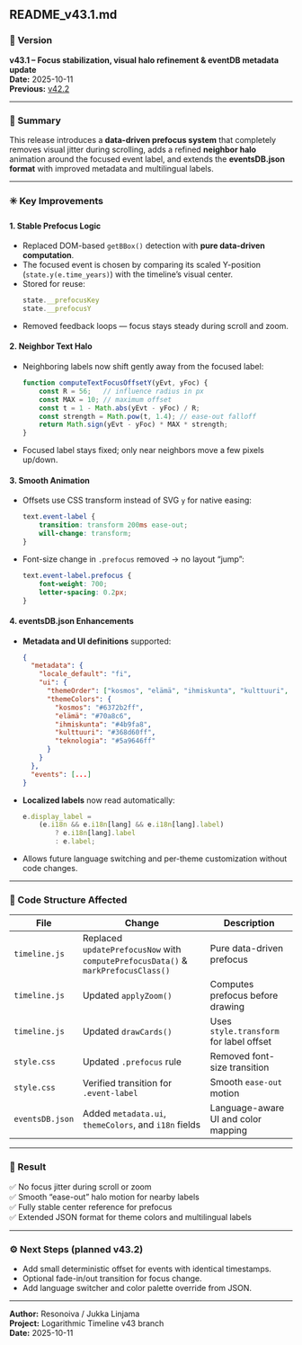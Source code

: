## **README_v43.1.md**

### 🔹 Version
**v43.1 – Focus stabilization, visual halo refinement & eventDB metadata update**  
**Date:** 2025-10-11  
**Previous:** [v42.2](./README_v42.2.md)

---

### 🧭 Summary
This release introduces a **data-driven prefocus system** that completely removes visual jitter during scrolling, adds a refined **neighbor halo** animation around the focused event label, and extends the **eventsDB.json format** with improved metadata and multilingual labels.

---

### ✳️ Key Improvements
#### **1. Stable Prefocus Logic**
- Replaced DOM-based `getBBox()` detection with **pure data-driven computation**.
- The focused event is chosen by comparing its scaled Y-position (`state.y(e.time_years)`) with the timeline’s visual center.
- Stored for reuse:
  ```js
  state.__prefocusKey
  state.__prefocusY
  ```
- Removed feedback loops — focus stays steady during scroll and zoom.

#### **2. Neighbor Text Halo**
- Neighboring labels now shift gently away from the focused label:
  ```js
  function computeTextFocusOffsetY(yEvt, yFoc) {
      const R = 56;   // influence radius in px
      const MAX = 10; // maximum offset
      const t = 1 - Math.abs(yEvt - yFoc) / R;
      const strength = Math.pow(t, 1.4); // ease-out falloff
      return Math.sign(yEvt - yFoc) * MAX * strength;
  }
  ```
- Focused label stays fixed; only near neighbors move a few pixels up/down.

#### **3. Smooth Animation**
- Offsets use CSS transform instead of SVG `y` for native easing:
  ```css
  text.event-label {
      transition: transform 200ms ease-out;
      will-change: transform;
  }
  ```
- Font-size change in `.prefocus` removed → no layout “jump”:
  ```css
  text.event-label.prefocus {
      font-weight: 700;
      letter-spacing: 0.2px;
  }
  ```

#### **4. eventsDB.json Enhancements**
- **Metadata and UI definitions** supported:
  ```json
  {
    "metadata": {
      "locale_default": "fi",
      "ui": {
        "themeOrder": ["kosmos", "elämä", "ihmiskunta", "kulttuuri", "teknologia"],
        "themeColors": {
          "kosmos": "#6372b2ff",
          "elämä": "#70a8c6",
          "ihmiskunta": "#4b9fa8",
          "kulttuuri": "#368d60ff",
          "teknologia": "#5a9646ff"
        }
      }
    },
    "events": [...]
  }
  ```
- **Localized labels** now read automatically:
  ```js
  e.display_label =
      (e.i18n && e.i18n[lang] && e.i18n[lang].label)
          ? e.i18n[lang].label
          : e.label;
  ```
- Allows future language switching and per-theme customization without code changes.

---

### 🧩 Code Structure Affected
| File | Change | Description |
|------|---------|-------------|
| `timeline.js` | Replaced `updatePrefocusNow` with `computePrefocusData()` & `markPrefocusClass()` | Pure data-driven prefocus |
| `timeline.js` | Updated `applyZoom()` | Computes prefocus before drawing |
| `timeline.js` | Updated `drawCards()` | Uses `style.transform` for label offset |
| `style.css` | Updated `.prefocus` rule | Removed font-size transition |
| `style.css` | Verified transition for `.event-label` | Smooth `ease-out` motion |
| `eventsDB.json` | Added `metadata.ui`, `themeColors`, and `i18n` fields | Language-aware UI and color mapping |

---

### 🧪 Result
✅ No focus jitter during scroll or zoom  
✅ Smooth “ease-out” halo motion for nearby labels  
✅ Fully stable center reference for prefocus  
✅ Extended JSON format for theme colors and multilingual labels  

---

### ⚙️ Next Steps (planned v43.2)
- Add small deterministic offset for events with identical timestamps.  
- Optional fade-in/out transition for focus change.  
- Add language switcher and color palette override from JSON.

---

**Author:** Resonoiva / Jukka Linjama  
**Project:** Logarithmic Timeline v43 branch  
**Date:** 2025-10-11  
